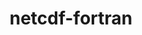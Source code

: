 ---
title: "netcdf-fortran"
layout: cache
categories: [package, v0.18.1]
meta: {"versions": ["4.5.4"], "compilers": ["gcc@=7.3.1"], "oss": ["amzn2"], "platforms": ["linux"], "targets": ["aarch64", "graviton2", "x86_64_v3", "x86_64_v4"], "stacks": ["aws-ahug", "aws-ahug-aarch64", "aws-isc", "aws-isc-aarch64", "root"], "num_specs": 8, "num_specs_by_stack": {"aws-isc-aarch64": 2, "root": 8, "aws-ahug-aarch64": 2, "aws-isc": 2, "aws-ahug": 2}}
spec_details: [{"hash": "3zlf3eh5frjacs5pin7bzgdygfgjrap7", "compiler": "gcc@=7.3.1", "versions": ["4.5.4"], "os": "amzn2", "platform": "linux", "target": "aarch64", "variants": ["~doc", "+pic", "+shared"], "stacks": ["aws-isc-aarch64", "root"], "size": "-", "tarball": "https://binaries.spack.io/releases/v0.18.1/build_cache/linux-amzn2-aarch64/gcc-7.3.1/netcdf-fortran-4.5.4/linux-amzn2-aarch64-gcc-7.3.1-netcdf-fortran-4.5.4-3zlf3eh5frjacs5pin7bzgdygfgjrap7.spack"}, {"hash": "canardr2pryi4ei62j7bteyeg5wrshyv", "compiler": "gcc@=7.3.1", "versions": ["4.5.4"], "os": "amzn2", "platform": "linux", "target": "graviton2", "variants": ["~doc", "+pic", "+shared"], "stacks": ["aws-ahug-aarch64", "root"], "size": "-", "tarball": "https://binaries.spack.io/releases/v0.18.1/build_cache/linux-amzn2-graviton2/gcc-7.3.1/netcdf-fortran-4.5.4/linux-amzn2-graviton2-gcc-7.3.1-netcdf-fortran-4.5.4-canardr2pryi4ei62j7bteyeg5wrshyv.spack"}, {"hash": "i7k4hd4q3om3clnidfrjs4nn6rxghjhw", "compiler": "gcc@=7.3.1", "versions": ["4.5.4"], "os": "amzn2", "platform": "linux", "target": "x86_64_v3", "variants": ["~doc", "+pic", "+shared"], "stacks": ["root", "aws-isc"], "size": "-", "tarball": "https://binaries.spack.io/releases/v0.18.1/build_cache/linux-amzn2-x86_64_v3/gcc-7.3.1/netcdf-fortran-4.5.4/linux-amzn2-x86_64_v3-gcc-7.3.1-netcdf-fortran-4.5.4-i7k4hd4q3om3clnidfrjs4nn6rxghjhw.spack"}, {"hash": "mpj4hahoxjtfxsqkzot6ahun63sn4dgh", "compiler": "gcc@=7.3.1", "versions": ["4.5.4"], "os": "amzn2", "platform": "linux", "target": "graviton2", "variants": ["~doc", "+pic", "+shared"], "stacks": ["aws-isc-aarch64", "root"], "size": "-", "tarball": "https://binaries.spack.io/releases/v0.18.1/build_cache/linux-amzn2-graviton2/gcc-7.3.1/netcdf-fortran-4.5.4/linux-amzn2-graviton2-gcc-7.3.1-netcdf-fortran-4.5.4-mpj4hahoxjtfxsqkzot6ahun63sn4dgh.spack"}, {"hash": "s6zuizyyu57czhmmu3ofctig5coossga", "compiler": "gcc@=7.3.1", "versions": ["4.5.4"], "os": "amzn2", "platform": "linux", "target": "x86_64_v4", "variants": ["~doc", "+pic", "+shared"], "stacks": ["root", "aws-ahug"], "size": "-", "tarball": "https://binaries.spack.io/releases/v0.18.1/build_cache/linux-amzn2-x86_64_v4/gcc-7.3.1/netcdf-fortran-4.5.4/linux-amzn2-x86_64_v4-gcc-7.3.1-netcdf-fortran-4.5.4-s6zuizyyu57czhmmu3ofctig5coossga.spack"}, {"hash": "oxdmmptpdbnsrbmcijuiyahuuaiwdkg3", "compiler": "gcc@=7.3.1", "versions": ["4.5.4"], "os": "amzn2", "platform": "linux", "target": "x86_64_v4", "variants": ["~doc", "+pic", "+shared"], "stacks": ["root", "aws-isc"], "size": "-", "tarball": "https://binaries.spack.io/releases/v0.18.1/build_cache/linux-amzn2-x86_64_v4/gcc-7.3.1/netcdf-fortran-4.5.4/linux-amzn2-x86_64_v4-gcc-7.3.1-netcdf-fortran-4.5.4-oxdmmptpdbnsrbmcijuiyahuuaiwdkg3.spack"}, {"hash": "x7w7nfgddmdeimnsnsaoteac27fmeet4", "compiler": "gcc@=7.3.1", "versions": ["4.5.4"], "os": "amzn2", "platform": "linux", "target": "x86_64_v3", "variants": ["~doc", "+pic", "+shared"], "stacks": ["root", "aws-ahug"], "size": "-", "tarball": "https://binaries.spack.io/releases/v0.18.1/build_cache/linux-amzn2-x86_64_v3/gcc-7.3.1/netcdf-fortran-4.5.4/linux-amzn2-x86_64_v3-gcc-7.3.1-netcdf-fortran-4.5.4-x7w7nfgddmdeimnsnsaoteac27fmeet4.spack"}, {"hash": "a3udkijxmyjpu5cfcg5wzlhrvnw34vrv", "compiler": "gcc@=7.3.1", "versions": ["4.5.4"], "os": "amzn2", "platform": "linux", "target": "aarch64", "variants": ["~doc", "+pic", "+shared"], "stacks": ["aws-ahug-aarch64", "root"], "size": "-", "tarball": "https://binaries.spack.io/releases/v0.18.1/build_cache/linux-amzn2-aarch64/gcc-7.3.1/netcdf-fortran-4.5.4/linux-amzn2-aarch64-gcc-7.3.1-netcdf-fortran-4.5.4-a3udkijxmyjpu5cfcg5wzlhrvnw34vrv.spack"}]
---